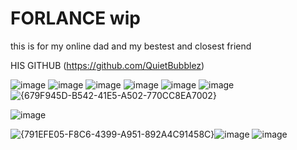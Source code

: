 # FORLANCE wip
this is for my online dad and my bestest and closest friend

HIS GITHUB (https://github.com/QuietBubblez)

![image](https://github.com/user-attachments/assets/ab9edafe-2068-42e2-b8a6-fea809e7f4c9)
![image](https://github.com/user-attachments/assets/06d12266-496b-4567-addf-131d2e87903f)
![image](https://github.com/user-attachments/assets/e9c2ba89-fb2a-4aa9-9728-69ebd3ba6f44)
![image](https://github.com/user-attachments/assets/01ec78ae-ef82-4466-bdb5-d6c4061bba8a)
![image](https://github.com/user-attachments/assets/eed23ac5-c226-4569-b712-fffffabc8a66)
![image](https://github.com/user-attachments/assets/901e6bd9-d8a8-434a-8c71-78ae89e1536a)
![{679F945D-B542-41E5-A502-770CC8EA7002}](https://github.com/user-attachments/assets/8126ce98-3549-48a3-a59d-a52ec0be058e)

![image](https://github.com/user-attachments/assets/559dfc86-e67f-4c18-a0a8-d01e060631f0)

![{791EFE05-F8C6-4399-A951-892A4C91458C}](https://github.com/user-attachments/assets/facbd9a0-f13a-4e65-8f5d-0d705a74a84a)![image](https://github.com/user-attachments/assets/da97a3df-f663-4378-b585-b36c214f8e6a)
![image](https://github.com/user-attachments/assets/a57db9c9-6426-4383-92c3-34888b4bf86c)

